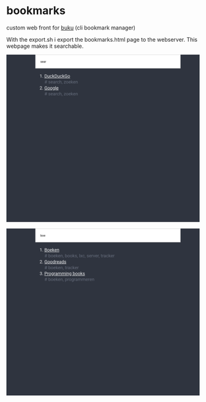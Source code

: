 # bookmarks
custom web front for [buku][buku] (cli bookmark manager)

With the export.sh i export the bookmarks.html page to the webserver. This webpage makes it searchable.


![screenshot 1](screen1.png)

![screenshot 2](screen2.png)

[buku]: https://github.com/jarun/Buku
